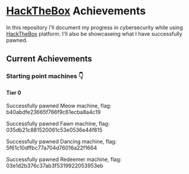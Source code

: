 # [HackTheBox](https://www.hackthebox.com) Achievements

In this repository I'll document my progress in cybersecurity while using [HackTheBox](https://www.hackthebox.com) platform. I'll also be showcaseing what I have successfully pawned.

## Current Achievements

### Starting point machines 👇

#### Tier 0

Successfully pawned Meow machine, flag: b40abdfe23665f766f9c61ecba8a4c19

Successfully pawned Fawn machine, flag: 035db21c881520061c53e0536e44f815 

Successfully pawned Dancing machine, flag: 5f61c10dffbc77a704d76016a22f1664

Successfully pawned Redeemer machine, flag: 03e1d2b376c37ab3f5319922053953eb
